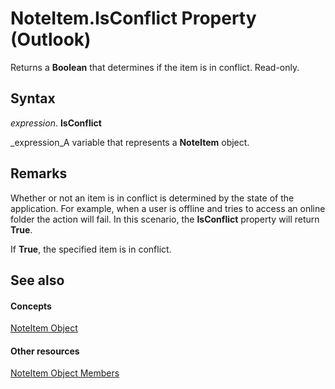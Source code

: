 
# NoteItem.IsConflict Property (Outlook)

Returns a  **Boolean** that determines if the item is in conflict. Read-only.


## Syntax

 _expression_. **IsConflict**

 _expression_A variable that represents a  **NoteItem** object.


## Remarks

Whether or not an item is in conflict is determined by the state of the application. For example, when a user is offline and tries to access an online folder the action will fail. In this scenario, the  **IsConflict** property will return **True**.

If  **True**, the specified item is in conflict.


## See also


#### Concepts


 [NoteItem Object](ddf5baaa-6e13-a6fb-96e8-311e7761fa98.md)
#### Other resources


 [NoteItem Object Members](e468d6a5-5dac-9ec2-779d-e20a2ba9e4d0.md)
